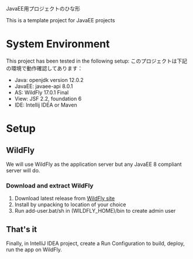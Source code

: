 JavaEE用プロジェクトのひな形

This is a template project for JavaEE projects

# System Environment
This project has been tested in the following setup:
このプロジェクトは下記の環境で動作確認してあります：
* Java: openjdk version 12.0.2
* JavaEE: javaee-api 8.0.1
* AS: WildFly 17.0.1 Final
* View: JSF 2.2, foundation 6
* IDE: Intellij IDEA or Maven

# Setup

## WildFly
We will use WildFly as the application server but any JavaEE 8 compliant server will do.
### Download and extract WildFly
1. Download latest release from [WildFly site](http://wildfly.org/downloads/)
2. Install by unpacking to location of your choice
3. Run add-user.bat/sh in (WILDFLY_HOME)/bin to create admin user

## That's it
Finally, in IntelliJ IDEA project, create a Run Configuration to build, deploy, run the app on WildFly.